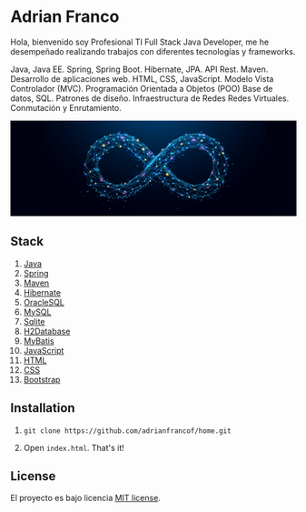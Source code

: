 # Adrian Franco

Hola, bienvenido soy Profesional TI Full Stack Java Developer, me he desempeñado realizando trabajos con diferentes tecnologías y frameworks.

Java, Java EE.
Spring, Spring Boot.
Hibernate, JPA.
API Rest.
Maven.
Desarrollo de aplicaciones web.
HTML, CSS, JavaScript.
Modelo Vista Controlador (MVC).
Programación Orientada a Objetos (POO)
Base de datos, SQL.
Patrones de diseño.
Infraestructura de Redes
Redes Virtuales.
Conmutación y Enrutamiento.

![Demo](img/devop.png)

## Stack


1. [Java](https://www.oracle.com/java/)
2. [Spring](https://spring.io/)
3. [Maven](https://maven.apache.org/)
4. [Hibernate](https://hibernate.org/)
5. [OracleSQL](https://www.oracle.com)
6. [MySQL](https://www.mysql.com/)
7. [Sqlite](https://www.sqlite.org/index.html)
8. [H2Database](https://www.h2database.com/html/main.html)
9. [MyBatis](https://mybatis.org/mybatis-3/es/)
10. [JavaScript](https://developer.mozilla.org/es/docs/Web/JavaScript)
11. [HTML](https://developer.mozilla.org/en-US/docs/Web/HTML)
12. [CSS](https://developer.mozilla.org/en-US/docs/Web/CSS)
13. [Bootstrap](https://getbootstrap.com//)
 
## Installation

1. `git clone https://github.com/adrianfrancof/home.git`

2. Open `index.html`. That's it!

## License

El proyecto es bajo licencia [MIT license](https://choosealicense.com/licenses/mit/).